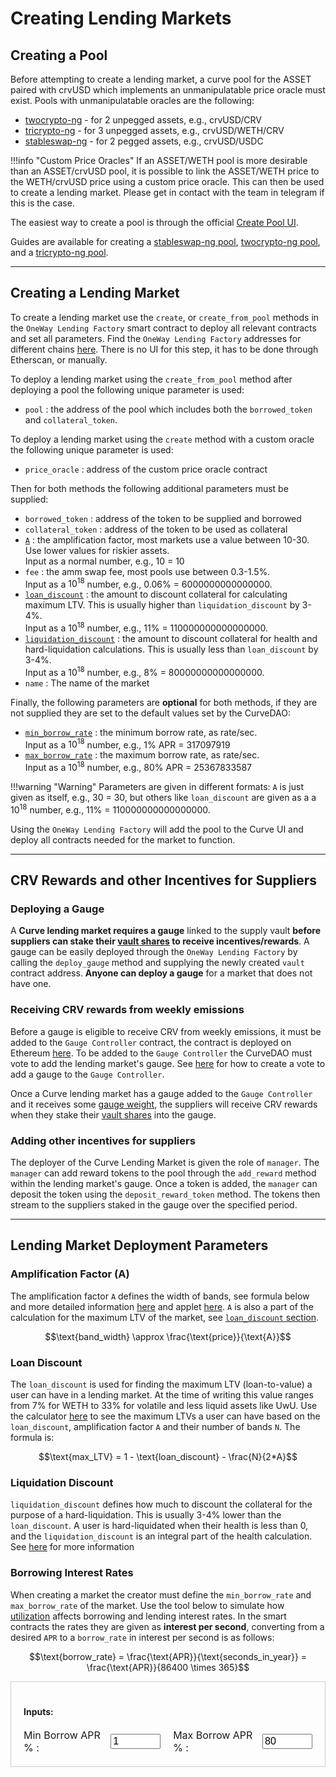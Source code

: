 <h1>Creating Lending Markets</h1>

## **Creating a Pool**

Before attempting to create a lending market, a curve pool for the ASSET paired with crvUSD which implements an unmanipulatable price oracle must exist.   Pools with unmanipulatable oracles are the following:

 - [twocrypto-ng](https://docs.curve.fi/references/deployed-contracts/#twocrypto-ng) - for 2 unpegged assets, e.g., crvUSD/CRV
 - [tricrypto-ng](https://docs.curve.fi/references/deployed-contracts/#tricrypto-ng) - for 3 unpegged assets, e.g., crvUSD/WETH/CRV
 - [stableswap-ng](https://docs.curve.fi/references/deployed-contracts/#stableswap-ng) - for 2 pegged assets, e.g., crvUSD/USDC


!!!info "Custom Price Oracles" 
    If an ASSET/WETH pool is more desirable than an ASSET/crvUSD pool, it is possible to link the ASSET/WETH price to the WETH/crvUSD price using a custom price oracle.  This can then be used to create a lending market.  Please get in contact with the team in telegram if this is the case.

The easiest way to create a pool is through the official [Create Pool UI](https://curve.fi/#/ethereum/create-pool).

Guides are available for creating a [stableswap-ng pool](../factory-pools/creating-a-stableswap-ng-pool.md), [twocrypto-ng pool](../factory-pools/creating-a-twocrypto-ng-pool.md), and a [tricrypto-ng pool](../factory-pools/creating-a-tricrypto-ng-pool.md).

---

## **Creating a Lending Market**

To create a lending market use the `create`, or `create_from_pool` methods in the `OneWay Lending Factory` smart contract to deploy all relevant contracts and set all parameters.  Find the `OneWay Lending Factory` addresses for different chains [here](https://docs.curve.fi/references/deployed-contracts/#curve-lending).  There is no UI for this step, it has to be done through Etherscan, or manually.

To deploy a lending market using the `create_from_pool` method after deploying a pool the following unique parameter is used:

 - `pool` : the address of the pool which includes both the `borrowed_token` and `collateral_token`.

To deploy a lending market using the `create` method with a custom oracle the following unique parameter is used:

 - `price_oracle` : address of the custom price oracle contract

Then for both methods the following additional parameters must be supplied:

 - `borrowed_token` : address of the token to be supplied and borrowed
 - `collateral_token` : address of the token to be used as collateral
 - [`A`](#amplification-factor-a) : the amplification factor, most markets use a value between 10-30.  Use lower values for riskier assets.  
 Input as a normal number, e.g., 10 = 10
 - `fee` : the amm swap fee, most pools use between 0.3-1.5%.  
 Input as a $10^{18}$ number, e.g., 0.06% = 6000000000000000.
 - [`loan_discount`](#loan-discount) : the amount to discount collateral for calculating maximum LTV.  This is usually higher than `liquidation_discount` by 3-4%.  
 Input as a $10^{18}$ number, e.g., 11% = 110000000000000000.
 - [`liquidation_discount`](#liquidation-discount) : the amount to discount collateral for health and hard-liquidation calculations.  This is usually less than `loan_discount` by 3-4%.  
 Input as a $10^{18}$ number, e.g., 8% = 80000000000000000.
 - `name` : The name of the market

Finally, the following parameters are **optional** for both methods, if they are not supplied they are set to the default values set by the CurveDAO:

 - [`min_borrow_rate`](#borrowing-interest-rates) : the minimum borrow rate, as rate/sec.  
 Input as a $10^{18}$ number, e.g., 1% APR = 317097919
 - [`max_borrow_rate`](#borrowing-interest-rates) : the maximum borrow rate, as rate/sec.  
 Input as a $10^{18}$ number, e.g., 80% APR = 25367833587

!!!warning "Warning"
    Parameters are given in different formats: `A` is just given as itself, e.g., 30 = 30, but others like `loan_discount` are given as a a $10^{18}$ number, e.g., 11% = 110000000000000000.

Using the `OneWay Lending Factory` will add the pool to the Curve UI and deploy all contracts needed for the market to function.

---

## **CRV Rewards and other Incentives for Suppliers**

### **Deploying a Gauge**

A **Curve lending market requires a gauge** linked to the supply vault **before suppliers can stake their [vault shares](./overview.md#supply-vault-share-tokens) to receive incentives/rewards**.  A gauge can be easily deployed through the `OneWay Lending Factory` by calling the `deploy_gauge` method and supplying the newly created `vault` contract address.  **Anyone can deploy a gauge** for a market that does not have one.

### **Receiving CRV rewards from weekly emissions**

Before a gauge is eligible to receive CRV from weekly emissions, it must be added to the `Gauge Controller` contract, the contract is deployed on Ethereum [here](https://etherscan.io/address/0x2F50D538606Fa9EDD2B11E2446BEb18C9D5846bB).  To be added to the `Gauge Controller` the CurveDAO must vote to add the lending market's gauge.  See [here](../reward-gauges/creating-a-pool-gauge.md#submit-a-dao-vote) for how to create a vote to add a gauge to the `Gauge Controller`.

Once a Curve lending market has a gauge added to the `Gauge Controller` and it receives some [gauge weight](../reward-gauges/gauge-weights.md), the suppliers will receive CRV rewards when they stake their [vault shares](./overview.md#supply-vault-share-tokens) into the gauge.

### **Adding other incentives for suppliers**

The deployer of the Curve Lending Market is given the role of `manager`.  The `manager` can add reward tokens to the pool through the `add_reward` method within the lending market's gauge.  Once a token is added, the `manager` can deposit the token using the `deposit_reward_token` method.  The tokens then stream to the suppliers staked in the gauge over the specified period.

---

## **Lending Market Deployment Parameters**

### **Amplification Factor (A)**

The amplification factor `A` defines the width of bands, see formula below and more detailed information [here](../crvusd/loan-concepts.md#bands-n) and applet [here](../crvusd/loan-concepts.md#band-calculator).  `A` is also a part of the calculation for the maximum LTV of the market, see [`loan_discount` section](#loan-discount).

$$\text{band_width} \approx \frac{\text{price}}{\text{A}}$$

### **Loan Discount**

The `loan_discount` is used for finding the maximum LTV (loan-to-value) a user can have in a lending market.  At the time of writing this value ranges from 7% for WETH to 33% for volatile and less liquid assets like UwU.  Use the calculator [here](../crvusd/loan-concepts.md#loan-discount) to see the maximum LTVs a user can have based on the `loan_discount`, amplification factor `A` and their number of bands `N`.  The formula is:

$$\text{max_LTV} = 1 - \text{loan_discount} - \frac{N}{2*A}$$

### **Liquidation Discount**

`liquidation_discount` defines how much to discount the collateral for the purpose of a hard-liquidation.  This is usually 3-4% lower than the `loan_discount`.  A user is hard-liquidated when their health is less than 0, and the `liquidation_discount` is an integral part of the health calculation.  See [here](../crvusd/loan-concepts.md#loan-health) for more information

### **Borrowing Interest Rates**

When creating a market the creator must define the `min_borrow_rate` and `max_borrow_rate` of the market.  Use the tool below to simulate how [utilization](./overview.md#utilization-rate) affects borrowing and lending interest rates.  In the smart contracts the rates they are given as **interest per second**, converting from a desired `APR` to a `borrow_rate` in interest per second is as follows:

$$\text{borrow_rate} = \frac{\text{APR}}{\text{seconds_in_year}} = \frac{\text{APR}}{86400 \times 365}$$

<div style="border: 1px solid #ccc; padding: 20px; margin-bottom: 20px;">
<canvas id="interestRateChart"></canvas>
<h4>Inputs:</h4>
<div class="input">
<div style="display: flex; align-items: center; justify-content: center; font-size: 16px;">
    <label for="rateMinInput" style="margin-right: 10px;">Min Borrow APR % :</label>
    <input type="number" id="rateMinInput" min="0" max="1000" step="1" value="1" style="font-size: 16px; width: 80px;">
    <label for="rateMaxInput" style="margin-left: 20px; margin-right: 10px;">Max Borrow APR % :</label>
    <input type="number" id="rateMaxInput" min="0" max="1000" step="1" value="80" style="font-size: 16px; width: 80px;">
</div>

</div>
 <div id="dataTable"></div>
</div>



<script src="https://cdn.jsdelivr.net/npm/chart.js"></script>
<script src="https://cdn.jsdelivr.net/npm/chartjs-plugin-annotation"></script>

<script>

document.addEventListener("change", function (event) {
    if (event.target.matches('input[name="__palette"]')) {
      location.reload();
    }
  });

function isUserDarkmode() {
  var colorScheme = document.querySelector('body').getAttribute('data-md-color-scheme');
  return colorScheme === 'slate';
}

let rateChart = null;
let tableData = [];

 function updateAll() {
    updateRateGraph();
    updateTable();
}

document.addEventListener('DOMContentLoaded', function() {
    updateAll(); // Draw the initial rate graph with default values

    // rate graph
    const rateMinInput = document.getElementById('rateMinInput');
    const rateMaxInput = document.getElementById('rateMaxInput');
    rateMinInput.addEventListener('change', updateAll);
    rateMaxInput.addEventListener('change', updateAll);
});

function updateRateGraph() {
    const rateMin = parseFloat(document.getElementById('rateMinInput').value)/100;
    const rateMax = parseFloat(document.getElementById('rateMaxInput').value)/100;
    let borrowDataPoints = [];
    let lendDataPoints = [];
    tableData = [];

    for (let u = 0; u <= 1.01; u += 0.01) {
        let borrowRate = rateMin * Math.pow((rateMax / rateMin), u);
        let lendRate = u * rateMin * Math.pow((rateMax / rateMin), u);
        borrowDataPoints.push({x: u * 100, y: borrowRate * 100});
        lendDataPoints.push({x: u * 100, y: lendRate * 100});
        
        // Add data to table array (rounded to 2 decimal places)
        tableData.push({
            utilization: (u * 100).toFixed(2),
            borrowAPR: (borrowRate * 100).toFixed(2),
            lendAPR: (lendRate * 100).toFixed(2)
        });
    }

    const ctx = document.getElementById('interestRateChart').getContext('2d');

    const data = {
        datasets: [
            {
                label: 'Borrow APR',
                data: borrowDataPoints,
                borderColor: 'rgba(75, 192, 192, 0.9)',
                fill: false,
                pointRadius: 0,
                showLine: true,
                borderWidth: 2,
            },
            {
                label: 'Lend APR',
                data: lendDataPoints,
                borderColor: 'rgba(255, 99, 132, 0.9)',
                fill: false,
                pointRadius: 0,
                showLine: true,
                borderWidth: 2,
            }
        ]
    };

    const config = {
        type: 'scatter',
        data: data,
        options: {
            scales: {
                x: {
                    type: 'linear',
                    position: 'bottom',
                    title: {
                        display: true,
                        text: 'Utilization (%)'
                    },
                    max: 100
                },
                y: {
                    title: {
                        display: true,
                        text: 'APR (%)'
                    },
                    beginAtZero: true
                }
            },
            interaction: {
                mode: 'nearest',
                intersect: false,
                axis: 'x'
            },
            plugins: {
                tooltip: {
                    mode: 'index',
                    intersect: false,
                    filter: function(tooltipItem) {
                        return tooltipItem.datasetIndex === 0;
                    },
                    enabled: true,
                    backgroundColor: 'rgba(0, 0, 0, 0.7)',
                    bodyColor: '#ffffff',
                    bodyFont: {
                        size: 12,
                    },
                    borderColor: 'rgba(0, 0, 0, 0.7)',
                    borderWidth: 1,
                    usePointStyle: false,
                    padding: 4,
                    displayColors: false,
                    callbacks: {
                        title: function() {
                            return '';
                        },
                        label: function(context) {
                            const utilization = context.parsed.x.toFixed(2);
                            const borrowRate = context.chart.data.datasets[0].data[context.dataIndex].y.toFixed(2);
                            const lendRate = context.chart.data.datasets[1].data[context.dataIndex].y.toFixed(2);
                            return [
                                `Utilization: ${utilization}%`,
                                `Borrow APR: ${borrowRate}%`,
                                `Lend APR: ${lendRate}%`
                            ];
                        }
                    }
                },
            },
            legend: {
                position: 'bottom'
            }
        }     
    };

    if (rateChart) {
            rateChart.destroy();
    }
        rateChart = new Chart(ctx, config);
    }
  
   function updateTable() {
    // Create and populate the table
    const tableContainer = document.getElementById('dataTable');
    let tableHTML = `
        <table>
            <thead>
                <tr>
                    <th>Utilization (%)</th>
                    <th>Borrow APR (%)</th>
                    <th>Lend APR (%)</th>
                </tr>
            </thead>
            <tbody>
    `;

    for (let i = 0; i < tableData.length; i++) {
        if (i % 5 === 0) { // Only add rows for every 5% step
            const row = tableData[i];
            tableHTML += `
                <tr>
                    <td>${row.utilization}</td>
                    <td>${row.borrowAPR}</td>
                    <td>${row.lendAPR}</td>
                </tr>
            `;
        }
    }

    tableHTML += `
            </tbody>
        </table>
    `;

   tableContainer.innerHTML = tableHTML;
   console.log(tableHTML);
   }
 
</script>
